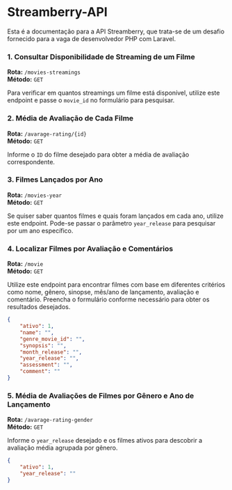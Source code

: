 # Streamberry-API

Esta é a documentação para a API Streamberry, que trata-se de um desafio fornecido para a vaga de desenvolvedor PHP com Laravel.   

### 1. Consultar Disponibilidade de Streaming de um Filme

**Rota:** `/movies-streamings`  
**Método:** `GET`

Para verificar em quantos streamings um filme está disponível, utilize este endpoint e passe o `movie_id` no formulário para pesquisar.

### 2. Média de Avaliação de Cada Filme

**Rota:** `/avarage-rating/{id}`  
**Método:** `GET`

Informe o `ID` do filme desejado para obter a média de avaliação correspondente.

### 3. Filmes Lançados por Ano

**Rota:** `/movies-year`  
**Método:** `GET`

Se quiser saber quantos filmes e quais foram lançados em cada ano, utilize este endpoint. Pode-se passar o parâmetro `year_release` para pesquisar por um ano específico.

### 4. Localizar Filmes por Avaliação e Comentários

**Rota:** `/movie`  
**Método:** `GET`

Utilize este endpoint para encontrar filmes com base em diferentes critérios como nome, gênero, sinopse, mês/ano de lançamento, avaliação e comentário. Preencha o formulário conforme necessário para obter os resultados desejados.

```json
{
    "ativo": 1,
    "name": "",
    "genre_movie_id": "",
    "synopsis": "",
    "month_release": "",
    "year_release": "",
    "assessment": "",
    "comment": ""
}
````


### 5. Média de Avaliações de Filmes por Gênero e Ano de Lançamento

**Rota:** `/avarage-rating-gender`  
**Método:** `GET`

Informe o `year_release` desejado e os filmes ativos para descobrir a avaliação média agrupada por gênero.

```json
{
    "ativo": 1,
    "year_release": ""
}

